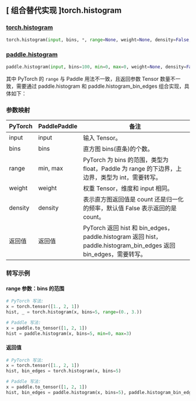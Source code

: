 ## [ 组合替代实现 ]torch.histogram

### [torch.histogram](https://pytorch.org/docs/stable/generated/torch.histogram.html#torch.histogram)

```python
torch.histogram(input, bins, *, range=None, weight=None, density=False, out=None)
```

### [paddle.histogram](https://www.paddlepaddle.org.cn/documentation/docs/zh/develop/api/paddle/histogram_cn.html)

```python
paddle.histogram(input, bins=100, min=0, max=0, weight=None, density=False, name=None)
```

其中 PyTorch 的 `range` 与 Paddle 用法不一致，且返回参数 Tensor 数量不一致，需要通过 paddle.histogram 和 paddle.histogram_bin_edges 组合实现，具体如下：

### 参数映射

| PyTorch | PaddlePaddle | 备注                                                                                               |
| ------- | ------------ | -------------------------------------------------------------------------------------------------- |
| input   | input        | 输入 Tensor。                                                                                      |
| bins    | bins         | 直方图 bins(直条)的个数。                                                                          |
| range   | min, max     | PyTorch 为 bins 的范围，类型为 float，Paddle 为 range 的下边界，上边界，类型为 int，需要转写。 |
| weight  | weight       | 权重 Tensor，维度和 input 相同。                                                              |
| density | density      | 表示直方图返回值是 count 还是归一化的频率，默认值 False 表示返回的是 count。                            |
| 返回值  | 返回值       | PyTorch 返回 hist 和 bin_edges，paddle.histogram 返回 hist，paddle.histogram_bin_edges 返回 bin_edges，需要转写。                                 |

### 转写示例

#### range 参数：bins 的范围

```python
# PyTorch 写法:
x = torch.tensor([1., 2, 1])
hist, _ = torch.histogram(x, bins=5, range=(0., 3.))

# Paddle 写法:
x = paddle.to_tensor([1, 2, 1])
hist = paddle.histogram(x, bins=5, min=0, max=3)
```

#### 返回值

```python
# PyTorch 写法:
x = torch.tensor([1., 2, 1])
hist, bin_edges = torch.histogram(x, bins=5)

# Paddle 写法:
x = paddle.to_tensor([1, 2, 1])
hist, bin_edges = paddle.histogram(x, bins=5), paddle.histogram_bin_edges(x, bins=5)
```
